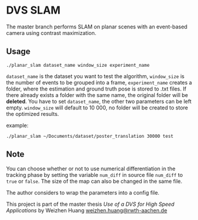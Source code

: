 # DVS SLAM
The master branch performs SLAM on planar scenes with an event-based camera using contrast maximization.
## Usage 
```
./planar_slam dataset_name window_size experiment_name
```
`dataset_name` is the dataset you want to test the algorithm, `window_size` is the number of events to be grouped into a frame, `experiment_name` creates a folder, where the estimation and ground truth pose is stored to .txt files. If there already exists a folder with the same name, the original folder will be **deleted**. You have to set `dataset_name`, the other two parameters can be left empty. `window_size` will default to 10 000, no folder will be created to store the optimized results.

example: 
```
./planar_slam ~/Documents/dataset/poster_translation 30000 test
```
## Note
You can choose whether or not to use numerical differentiation in the tracking phase by setting the variable `num_diff` in source file `num_diff` to `true` or `false`. The size of the map can also be changed in the same file. 

The author considers to wrap the parameters into a config file.

This project is part of the master thesis *Use of a DVS for High Speed Applications* by Weizhen Huang weizhen.huang@rwth-aachen.de

